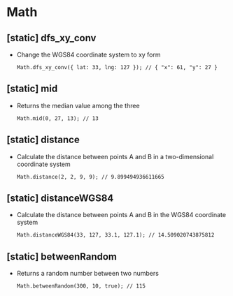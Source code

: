 # Math

## \[static\] dfs_xy_conv

- Change the WGS84 coordinate system to xy form

  ```
  Math.dfs_xy_conv({ lat: 33, lng: 127 }); // { "x": 61, "y": 27 }
  ```

## \[static\] mid

- Returns the median value among the three

  ```
  Math.mid(0, 27, 13); // 13
  ```

## \[static\] distance

- Calculate the distance between points A and B in a two-dimensional coordinate system

  ```
  Math.distance(2, 2, 9, 9); // 9.899494936611665
  ```

## \[static\] distanceWGS84

- Calculate the distance between points A and B in the WGS84 coordinate system

  ```
  Math.distanceWGS84(33, 127, 33.1, 127.1); // 14.509020743875812
  ```

## \[static\] betweenRandom

- Returns a random number between two numbers

  ```
  Math.betweenRandom(300, 10, true); // 115
  ```
